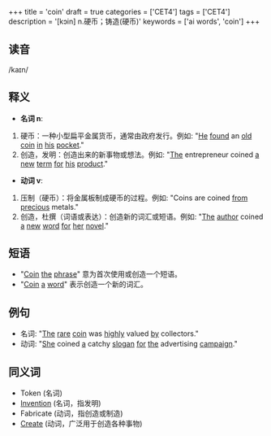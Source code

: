 +++
title = 'coin'
draft = true
categories = ['CET4']
tags = ['CET4']
description = '[kɔin] n.硬币；铸造(硬币)'
keywords = ['ai words', 'coin']
+++

## 读音
/kaɪn/

## 释义
- **名词 n**:
1. 硬币：一种小型扁平金属货币，通常由政府发行。例如: "[He](/zh/post/he/) [found](/zh/post/found/) an [old](/zh/post/old/) [coin](/zh/post/coin/) [in](/zh/post/in/) [his](/zh/post/his/) [pocket](/zh/post/pocket/)."
2. 创造，发明：创造出来的新事物或想法。例如: "[The](/zh/post/the/) entrepreneur coined [a](/zh/post/a/) [new](/zh/post/new/) [term](/zh/post/term/) [for](/zh/post/for/) [his](/zh/post/his/) [product](/zh/post/product/)."

- **动词 v**:
1. 压制（硬币）：将金属板制成硬币的过程。例如: "Coins are coined [from](/zh/post/from/) [precious](/zh/post/precious/) metals."
2. 创造，杜撰（词语或表达）：创造新的词汇或短语。例如: "[The](/zh/post/the/) [author](/zh/post/author/) coined [a](/zh/post/a/) [new](/zh/post/new/) [word](/zh/post/word/) [for](/zh/post/for/) [her](/zh/post/her/) [novel](/zh/post/novel/)."

## 短语
- "[Coin](/zh/post/coin/) [the](/zh/post/the/) [phrase](/zh/post/phrase/)" 意为首次使用或创造一个短语。
- "[Coin](/zh/post/coin/) [a](/zh/post/a/) [word](/zh/post/word/)" 表示创造一个新的词汇。

## 例句
- 名词: "[The](/zh/post/the/) [rare](/zh/post/rare/) [coin](/zh/post/coin/) was [highly](/zh/post/highly/) valued [by](/zh/post/by/) collectors."
- 动词: "[She](/zh/post/she/) coined [a](/zh/post/a/) catchy [slogan](/zh/post/slogan/) [for](/zh/post/for/) [the](/zh/post/the/) advertising [campaign](/zh/post/campaign/)."

## 同义词
- Token (名词)
- [Invention](/zh/post/invention/) (名词，指发明)
- Fabricate (动词，指创造或制造)
- [Create](/zh/post/create/) (动词，广泛用于创造各种事物)
